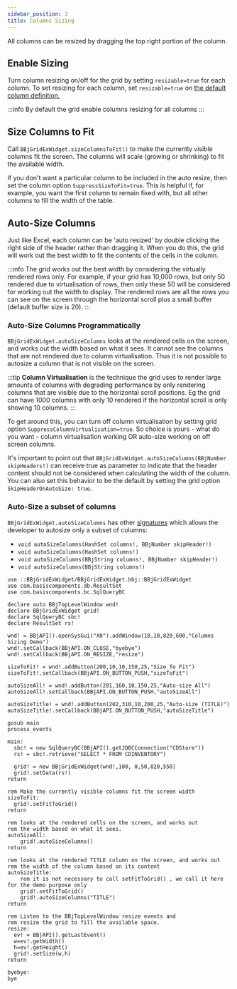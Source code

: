 ```yaml
---
sidebar_position: 3
title: Columns Sizing
---
```


All columns can be resized by dragging the top right portion of the column.

## Enable Sizing

Turn column resizing on/off for the grid by setting `resizable=true` for each column. To set resizing for each column, set `resizable=true` on [the default column definition.](../api/columns-interface#avoid-duplication-of-column-definitions)

:::info
By default the grid enable columns resizing for all columns
:::

## Size Columns to Fit

Call `BBjGridExWidget.sizeColumnsToFit()` to make the currently visible columns fit the screen. The columns will scale (growing or shrinking) to fit the available width.

If you don't want a particular column to be included in the auto resize, then set the column option `SuppressSizeToFit=true`. This is helpful if, for example, you want the first column to remain fixed with, but all other columns to fill the width of the table.

## Auto-Size Columns

Just like Excel, each column can be 'auto resized' by double clicking the right side of the header rather than dragging it. When you do this, the grid will work out the best width to fit the contents of the cells in the column.

:::info
The grid works out the best width by considering the virtually rendered rows only. For example, if your grid has 10,000 rows, but only 50 rendered due to virtualisation of rows, then only these 50 will be considered for working out the width to display. The rendered rows are all the rows you can see on the screen through the horizontal scroll plus a small buffer (default buffer size is 20).
:::

### Auto-Size Columns Programmatically

`BBjGridExWidget.autoSizeColumns` looks at the rendered cells on the screen, and works out the width based on what it sees. It cannot see the columns that are not rendered due to column virtualisation. Thus it is not possible to autosize a column that is not visible on the screen.

:::tip
**Column Virtualisation** is the technique the grid uses to render large amounts of columns with degrading performance by only rendering columns that are visible due to the horizontal scroll positions. Eg the grid can have 1000 columns with only 10 rendered if the horizontal scroll is only showing 10 columns.
:::

To get around this, you can turn off column virtualisation by setting grid option `SuppressColumnVirtualisation=true`. So choice is yours - what do you want - column virtualisation working OR auto-size working on off screen columns.

It's important to point out that `BBjGridExWidget.autoSizeColumns(BBjNumber skipHeaders!)` can receive true as parameter to indicate that the header content should not be considered when calculating the width of the column. You can also set this behavior to be the default by setting the grid option `SkipHeaderOnAutoSize: true`.

### Auto-Size a subset of columns

`BBjGridExWidget.autoSizeColumns` has other [signatures](https://bbj-plugins.github.io/BBjGridExWidget/javadoc/BBjGridExWidget/BBjGridExWidget.html#autoSizeColumns) which allows the developer to autosize only a subset of columns:

* `void autoSizeColumns(HashSet columns!, BBjNumber skipHeader!)`
* `void autoSizeColumns(HashSet columns!)`
* `void autoSizeColumns(BBjString columns!, BBjNumber skipHeader!)`
* `void autoSizeColumns(BBjString columns!)`

```BBj showLineNumbers
use ::BBjGridExWidget/BBjGridExWidget.bbj::BBjGridExWidget
use com.basiscomponents.db.ResultSet
use com.basiscomponents.bc.SqlQueryBC

declare auto BBjTopLevelWindow wnd!
declare BBjGridExWidget grid!
declare SqlQueryBC sbc!
declare ResultSet rs!

wnd! = BBjAPI().openSysGui("X0").addWindow(10,10,820,600,"Columns Sizing Demo")
wnd!.setCallback(BBjAPI.ON_CLOSE,"byebye")
wnd!.setCallback(BBjAPI.ON_RESIZE,"resize")

sizeToFit! = wnd!.addButton(200,10,10,150,25,"Size To Fit")
sizeToFit!.setCallback(BBjAPI.ON_BUTTON_PUSH,"sizeToFit")

autoSizeAll! = wnd!.addButton(201,160,10,150,25,"Auto-size All")
autoSizeAll!.setCallback(BBjAPI.ON_BUTTON_PUSH,"autoSizeAll")

autoSizeTitle! = wnd!.addButton(202,310,10,200,25,"Auto-size (TITLE)")
autoSizeTitle!.setCallback(BBjAPI.ON_BUTTON_PUSH,"autoSizeTitle")

gosub main
process_events

main:
  sbc! = new SqlQueryBC(BBjAPI().getJDBCConnection("CDStore"))
  rs! = sbc!.retrieve("SELECT * FROM CDINVENTORY")

  grid! = new BBjGridExWidget(wnd!,100, 0,50,820,550)
  grid!.setData(rs!)
return

rem Make the currently visible columns fit the screen width
sizeToFit:
  grid!.setFitToGrid()
return

rem looks at the rendered cells on the screen, and works out
rem the width based on what it sees.
autoSizeAll:
    grid!.autoSizeColumns()
return

rem looks at the rendered TITLE column on the screen, and works out
rem the width of the column based on its content
autoSizeTitle:
    rem it is not necessary to call setFitToGrid() , we call it here for the demo purpose only
    grid!.setFitToGrid()
    grid!.autoSizeColumns("TITLE")
return

rem Listen to the BBjTopLevelWindow resize events and
rem resize the grid to fill the available space.
resize:
  ev! = BBjAPI().getLastEvent()
  w=ev!.getWidth()
  h=ev!.getHeight()
  grid!.setSize(w,h)
return

byebye:
bye
```